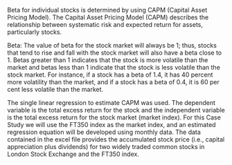 Beta for individual stocks is determined by using CAPM (Capital Asset Pricing Model). The Capital Asset Pricing Model (CAPM) describes the relationship between systematic risk and expected return for assets, particularly stocks.

Beta: The value of beta for the stock market will always be 1; thus, stocks that tend to rise and fall with the stock market will also have a beta close to 1. Betas greater than 1 indicates that the stock is more volatile than the market and betas less than 1 indicate that the stock is less volatile than the stock market. For instance, if a stock has a beta of 1.4, it has 40 percent more volatility than the market, and if a stock has a beta of 0.4, it is 60 per cent less volatile than the market.

The single linear regression to estimate CAPM was used. The dependent variable is the total excess return for the stock and the independent variable is the total excess return for the stock market (market index). For this Case Study we will use the FT350 index as the market index, and an estimated regression equation will be developed using monthly data. The data contained in the excel file provides the accumulated stock price (i.e., capital appreciation plus dividends) for two widely traded common stocks in London Stock Exchange and the FT350 index.


